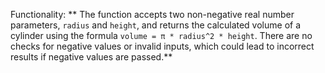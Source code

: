 Functionality: ** The function accepts two non-negative real number parameters, `radius` and `height`, and returns the calculated volume of a cylinder using the formula `volume = π * radius^2 * height`. There are no checks for negative values or invalid inputs, which could lead to incorrect results if negative values are passed.**